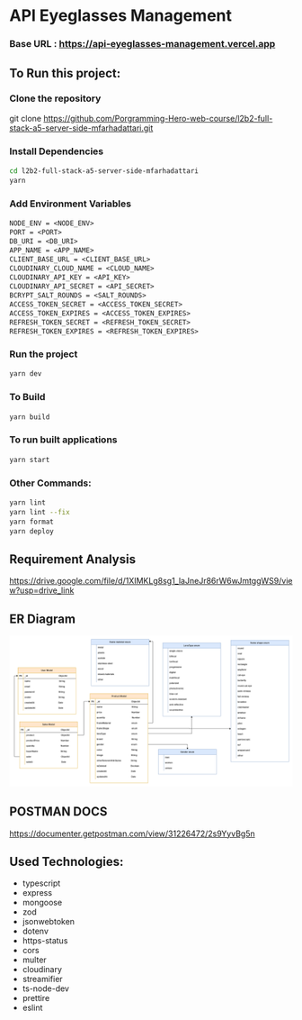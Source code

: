 # API Eyeglasses Management

### Base URL : https://api-eyeglasses-management.vercel.app

## To Run this project:

### Clone the repository

git clone https://github.com/Porgramming-Hero-web-course/l2b2-full-stack-a5-server-side-mfarhadattari.git

### Install Dependencies

```bash
cd l2b2-full-stack-a5-server-side-mfarhadattari
yarn
```

### Add Environment Variables

```
NODE_ENV = <NODE_ENV>
PORT = <PORT>
DB_URI = <DB_URI>
APP_NAME = <APP_NAME>
CLIENT_BASE_URL = <CLIENT_BASE_URL>
CLOUDINARY_CLOUD_NAME = <CLOUD_NAME>
CLOUDINARY_API_KEY = <API_KEY>
CLOUDINARY_API_SECRET = <API_SECRET>
BCRYPT_SALT_ROUNDS = <SALT_ROUNDS>
ACCESS_TOKEN_SECRET = <ACCESS_TOKEN_SECRET>
ACCESS_TOKEN_EXPIRES = <ACCESS_TOKEN_EXPIRES>
REFRESH_TOKEN_SECRET = <REFRESH_TOKEN_SECRET>
REFRESH_TOKEN_EXPIRES = <REFRESH_TOKEN_EXPIRES>
```

### Run the project

```bash
yarn dev
```

### To Build

```bash
yarn build
```

### To run built applications

```bash
yarn start
```

### Other Commands:

```bash
yarn lint
yarn lint --fix
yarn format
yarn deploy
```

## Requirement Analysis

https://drive.google.com/file/d/1XIMKLg8sg1_laJneJr86rW6wJmtggWS9/view?usp=drive_link

## ER Diagram

<img src='er-diagram.png'/>

## POSTMAN DOCS

https://documenter.getpostman.com/view/31226472/2s9YyvBg5n

## Used Technologies:

- typescript
- express
- mongoose
- zod
- jsonwebtoken
- dotenv
- https-status
- cors
- multer
- cloudinary
- streamifier
- ts-node-dev
- prettire
- eslint

